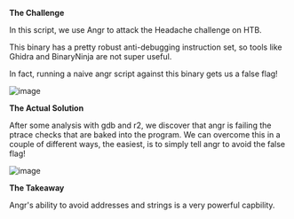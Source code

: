 **The Challenge**

In this script, we use Angr to attack the Headache challenge on HTB.

This binary has a pretty robust anti-debugging instruction set, so tools like Ghidra and BinaryNinja are not super useful.

In fact, running a naive angr script against this binary gets us a false flag!

![image](https://user-images.githubusercontent.com/22229087/192160117-1b0093b0-36b7-42b2-8189-ad10fcd349e2.png)

**The Actual Solution**

After some analysis with gdb and r2, we discover that angr is failing the ptrace checks that are baked into the program. We can overcome this in a couple of different ways, the easiest, is to simply tell angr to avoid the false flag!

![image](https://user-images.githubusercontent.com/22229087/192160176-967b09e1-c6dd-4e72-99e4-7ba1c4aaf638.png)


**The Takeaway**

Angr's ability to avoid addresses and strings is a very powerful capbility.

